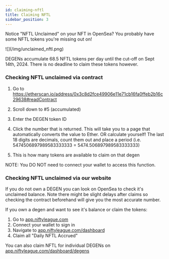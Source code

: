 ```yaml
---
id: claiming-nftl
title: Claiming NFTL
sidebar_position: 3
---
```


Notice "NFTL Unclaimed" on your NFT in OpenSea? You probably have some NFTL tokens you're missing out on!

<div style={{ maxWidth: 300, margin: 'auto' }}>![](/img/unclaimed_nftl.png)</div>

DEGENs accumulate 68.5 NFTL tokens per day until the cut-off on Sept 14th, 2024. There is no deadline to claim these tokens however.

### Checking NFTL unclaimed via contract

1. Go to https://etherscan.io/address/0x3c8d2fce49906e11e71cb16fa0ffeb2b16c29638#readContract

2. Scroll down to #5 (accumulated)

3. Enter the DEGEN token ID

4. Click the number that is returned. This will take you to a page that automatically converts the value to Ether.
   OR calculate yourself! The last 18 digits are decimals, count them out and place a period (i.e. 5474506897989583333333 = 5474.506897989583333333)

5. This is how many tokens are available to claim on that degen

NOTE: You DO NOT need to connect your wallet to access this function.

### Checking NFTL unclaimed via our website

If you do not own a DEGEN you can look on OpenSea to check it's unclaimed balance. Note there might be slight delays after claims so checking the contract beforehand will give you the most accurate number.

If you own a degen and want to see it's balance or claim the tokens:

1. Go to [app.niftyleague.com](https://app.niftyleague.com/)
2. Connect your wallet to sign in
3. Navigate to [app.niftyleague.com/dashboard](https://app.niftyleague.com/dashboard)
4. Claim all "Daily NFTL Accrued"

You can also claim NFTL for individual DEGENs on [app.niftyleague.com/dashboard/degens](https://app.niftyleague.com/dashboard/degens)
